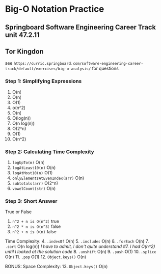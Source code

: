 # Big-O Notation Practice
## Springboard Software Engineering Career Track unit 47.2.11
## Tor Kingdon

see `https://curric.springboard.com/software-engineering-career-track/default/exercises/big-o-analysis/` for questions

### Step 1: Simplifying Expressions
1. O(n)
2. O(n)
3. O(1)
4. o(n^2)
5. O(n)
6. O(log(n))
7. O(n log(n))
8. O(2^n)
9. O(1)
10. O(n^2)

### Step 2: Calculating Time Complexity
1. `logUpTo(n)` O(n)
2. `logAtLeast10(n)` O(n)
3. `logAtMost10(n)` O(1)
4. `onlyElementsAtEvenIndex(arr)` O(n)
5. `subtotals(arr)` O(2^n)
6. `vowelCount(str)` O(n)

### Step 3: Short Answer
True or False
1. `n^2 + n is O(n^2)` true
2. `n^2 * n is O(n^3)` false
3. `n^2 + n is O(n)` false

Time Complexity:
4. `.indexOf` O(n)
5. `.includes` O(n)
6. `.forEach` O(n)
7. `.sort` O(n log(n))
*I have to admit, I don't quite understand #7. I had O(n^2) until I looked at the solution code*
8. `.unshift` O(n)
9.  `.push` O(1)
10. `.splice` O(n)
11. `.pop` O(1)
12. `Object.keys()` O(n)

BONUS: Space Complexity:
13. `Object.keys()` O(n)
